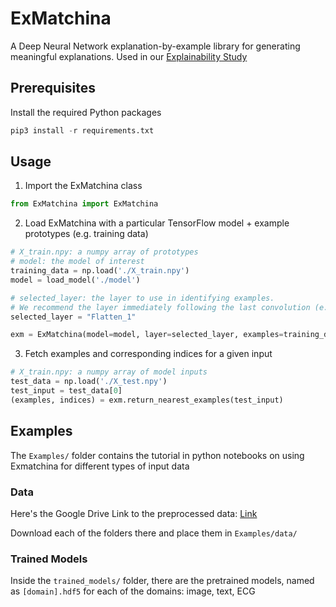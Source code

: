 # ExMatchina
A Deep Neural Network explanation-by-example library for generating meaningful explanations. Used in our [Explainability Study](https://github.com/nesl/Explainability-Study)

## Prerequisites
Install the required Python packages
```Python
pip3 install -r requirements.txt
```

## Usage
1. Import the ExMatchina class
```Python
from ExMatchina import ExMatchina
```
2. Load ExMatchina with a particular TensorFlow model + example prototypes (e.g. training data)

```Python
# X_train.npy: a numpy array of prototypes
# model: the model of interest
training_data = np.load('./X_train.npy')
model = load_model('./model')

# selected_layer: the layer to use in identifying examples.
# We recommend the layer immediately following the last convolution (e.g. flatten layer)
selected_layer = "Flatten_1"

exm = ExMatchina(model=model, layer=selected_layer, examples=training_data)
```

3. Fetch examples and corresponding indices for a given input

```Python
# X_train.npy: a numpy array of model inputs
test_data = np.load('./X_test.npy')
test_input = test_data[0]
(examples, indices) = exm.return_nearest_examples(test_input)
```

## Examples
The `Examples/` folder contains the tutorial in python notebooks on using Exmatchina for different types of input data

### Data
Here's the Google Drive Link to the preprocessed data: [Link](https://drive.google.com/drive/folders/1ZRWIeUHxGbKpqWkJ2HpiSLtmUyllfThf?usp=sharing)

Download each of the folders there and place them in `Examples/data/`

### Trained Models
Inside the `trained_models/` folder, there are the pretrained models, named as `[domain].hdf5` for each of the domains: image, text, ECG
